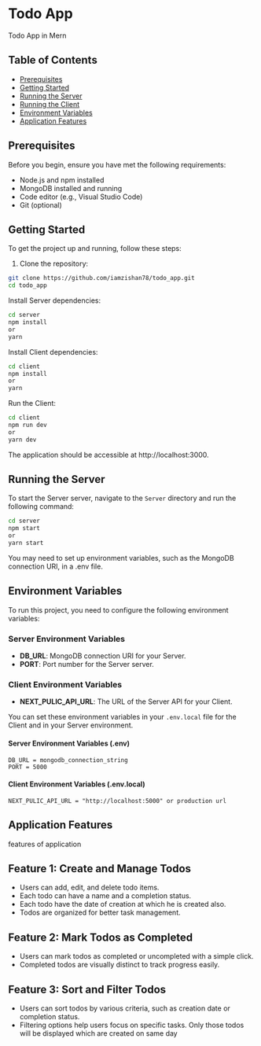 # Todo App

Todo App in Mern
## Table of Contents

- [Prerequisites](#prerequisites)
- [Getting Started](#getting-started)
- [Running the Server](#running-the-Server)
- [Running the Client](#running-the-Client)
- [Environment Variables](#Environment-Variables)
- [Application Features](#application-features)

## Prerequisites

Before you begin, ensure you have met the following requirements:

- Node.js and npm installed
- MongoDB installed and running
- Code editor (e.g., Visual Studio Code)
- Git (optional)

## Getting Started

To get the project up and running, follow these steps:

1. Clone the repository:

```bash
git clone https://github.com/iamzishan78/todo_app.git
cd todo_app
```

Install Server dependencies:

```bash
cd server
npm install 
or 
yarn
```

Install Client dependencies:

```bash
cd client
npm install
or 
yarn
```

Run the Client:

```bash
cd client
npm run dev
or
yarn dev
```

The application should be accessible at http://localhost:3000.

## Running the Server

To start the Server server, navigate to the `Server` directory and run the following command:

```bash
cd server
npm start
or
yarn start
```

You may need to set up environment variables, such as the MongoDB connection URI, in a .env file.


## Environment Variables

To run this project, you need to configure the following environment variables:

### Server Environment Variables

- **DB_URL**: MongoDB connection URI for your Server.
- **PORT**: Port number for the Server server.

### Client Environment Variables

- **NEXT_PULIC_API_URL**: The URL of the Server API for your Client.

You can set these environment variables in your `.env.local` file for the Client and in your Server environment.

#### Server Environment Variables (.env)

```plaintext
DB_URL = mongodb_connection_string
PORT = 5000
```

#### Client Environment Variables (.env.local)

```plaintext
NEXT_PULIC_API_URL = "http://localhost:5000" or production url
```

## Application Features

features of application

## Feature 1: Create and Manage Todos

- Users can add, edit, and delete todo items.
- Each todo can have a name and a completion status.
- Each todo have the date of creation at which he is created also.
- Todos are organized for better task management.

## Feature 2: Mark Todos as Completed

- Users can mark todos as completed or uncompleted with a simple click.
- Completed todos are visually distinct to track progress easily.

## Feature 3: Sort and Filter Todos

- Users can sort todos by various criteria, such as creation date or completion status.
- Filtering options help users focus on specific tasks. Only those todos will be displayed which are created on same day
